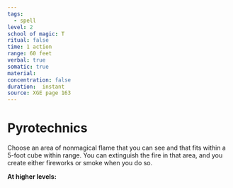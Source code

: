 ```yaml
---
tags:
  - spell
level: 2
school of magic: T
ritual: false
time: 1 action
range: 60 feet
verbal: true
somatic: true
material: 
concentration: false
duration:  instant
source: XGE page 163
---
```

# Pyrotechnics
Choose an area of nonmagical flame that you can see and that fits within a 5-foot cube within range. You can extinguish the fire in that area, and you create either fireworks or smoke when you do so.





**At higher levels:** 